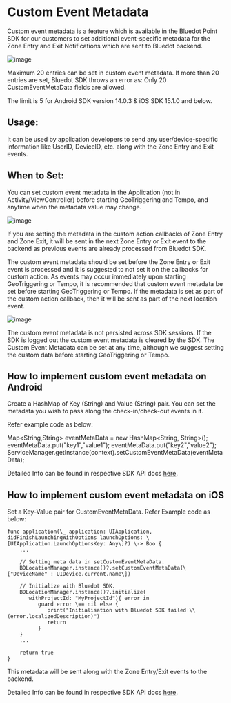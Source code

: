Custom Event Metadata
=====================

Custom event metadata is a feature which is available in the Bluedot Point SDK for our customers to set additional event-specific metadata for the Zone Entry and Exit Notifications which are sent to Bluedot backend.

![image](https://docs.bluedot.io/wp-content/uploads/2021/07/info.png)

Maximum 20 entries can be set in custom event metadata. If more than 20 entries are set, Bluedot SDK throws an error as: Only 20 CustomEventMetaData fields are allowed.

The limit is 5 for Android SDK version 14.0.3 & iOS SDK 15.1.0 and below.

Usage:
------

It can be used by application developers to send any user/device-specific information like UserID, DeviceID, etc. along with the Zone Entry and Exit events.

When to Set:
------------

You can set custom event metadata in the Application (not in Activity/ViewController) before starting GeoTriggering and Tempo, and anytime when the metadata value may change.

![image](https://docs.bluedot.io/wp-content/uploads/2021/07/info.png)

If you are setting the metadata in the custom action callbacks of Zone Entry and Zone Exit, it will be sent in the next Zone Entry or Exit event to the backend as previous events are already processed from Bluedot SDK.

The custom event metadata should be set before the Zone Entry or Exit event is processed and it is suggested to not set it on the callbacks for custom action. As events may occur immediately upon starting GeoTriggering or Tempo, it is recommended that custom event metadata be set before starting GeoTriggering or Tempo. If the metadata is set as part of the custom action callback, then it will be sent as part of the next location event.

![image](https://docs.bluedot.io/wp-content/uploads/2021/07/info.png)

The custom event metadata is not persisted across SDK sessions. If the SDK is logged out the custom event metadata is cleared by the SDK. The Custom Event Metadata can be set at any time, although we suggest setting the custom data before starting GeoTriggering or Tempo.

How to implement custom event metadata on Android
-------------------------------------------------

Create a HashMap of Key (String) and Value (String) pair. You can set the metadata you wish to pass along the check-in/check-out events in it.

Refer example code as below:

Map<String,String\> eventMetaData \= new HashMap<String, String\>();
eventMetaData.put("key1","value1");
eventMetaData.put("key2","value2");
ServiceManager.getInstance(context).setCustomEventMetaData(eventMetaData);

Detailed Info can be found in respective SDK API docs [here](https://docs.bluedot.io/wp-content/uploads/api/android/classau_1_1com_1_1bluedot_1_1point_1_1net_1_1engine_1_1_service_manager.html#a69e19cfca40223b071a12b3483e83bcf).

How to implement custom event metadata on iOS
---------------------------------------------

Set a Key-Value pair for CustomEventMetaData. Refer Example code as below:
```
func application(\_ application: UIApplication, didFinishLaunchingWithOptions launchOptions: \[UIApplication.LaunchOptionsKey: Any\]?) \-> Boo {
    ...
    
    // Setting meta data in setCustomEventMetaData.
    BDLocationManager.instance()?.setCustomEventMetaData(\["DeviceName" : UIDevice.current.name\])

    // Initialize with Bluedot SDK.
    BDLocationManager.instance()?.initialize(
       withProjectId: "MyProjectId"){ error in
          guard error \== nil else {
             print("Initialisation with Bluedot SDK failed \\(error.localizedDescription)")
             return
          }
    }
    ... 
    
    return true 
}
```

This metadata will be sent along with the Zone Entry/Exit events to the backend.

Detailed Info can be found in respective SDK API docs [here](https://ios-docs.bluedot.io/Classes/BDLocationManager.html#/c:objc(cs)BDLocationManager(im)setCustomEventMetaData:).